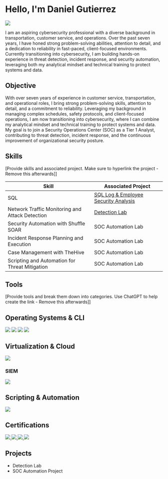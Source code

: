 # Hello, I'm Daniel Gutierrez
<a href="https://www.linkedin.com/in/dgutierrez-digital/"><img src="https://img.shields.io/badge/-LinkedIn-0072b1?&style=for-the-badge&logo=linkedin&logoColor=white" /></a>

I am an aspiring cybersecurity professional with a diverse background in transportation, customer service, and operations. Over the past seven years, I have honed strong problem-solving abilities, attention to detail, and a dedication to reliability in fast-paced, client-focused environments. Currently transitioning into cybersecurity, I am building hands-on experience in threat detection, incident response, and security automation, leveraging both my analytical mindset and technical training to protect systems and data.

## Objective
With over seven years of experience in customer service, transportation, and operational roles, I bring strong problem-solving skills, attention to detail, and a commitment to reliability. Leveraging my background in managing complex schedules, safety protocols, and client-focused operations, I am now transitioning into cybersecurity, where I can combine my analytical mindset and technical training to protect systems and data. My goal is to join a Security Operations Center (SOC) as a Tier 1 Analyst, contributing to threat detection, incident response, and the continuous improvement of organizational security posture.

## Skills
[Provide skills and associated project. Make sure to hyperlink the project - Remove this afterwards]]



| Skill                                         | Associated Project         |
|-----------------------------------------------|----------------------------|
| SQL                                           | <a href="https://github.com/danielg-digital/SQL-practice-project/tree/main">SQL Log & Employee Security Analysis</a>|
| Network Traffic Monitoring and Attack Detection | <a href="https://google.com">Detection Lab</a>|
| Security Automation with Shuffle SOAR         | SOC Automation Lab|
| Incident Response Planning and Execution      | SOC Automation Lab|
| Case Management with TheHive                  | SOC Automation Lab|
| Scripting and Automation for Threat Mitigation | SOC Automation Lab|

## Tools
[Provide tools and break them down into categories. Use ChatGPT to help create the link - Remove this afterwards]]

## Operating Systems & CLI

<a href="#"><img src="https://img.shields.io/badge/-Linux-000000?&style=for-the-badge&logo=Linux&logoColor=white" /></a>
<a href="#"><img src="https://img.shields.io/badge/-Kali%20Linux%20(Familiar)-557C94?&style=for-the-badge&logo=Kali-Linux&logoColor=white" /></a>
<img src="https://img.shields.io/badge/-Ubuntu-E95420?&style=for-the-badge&logo=Ubuntu&logoColor=white" />
<a href="#"><img src="https://img.shields.io/badge/-Windows-0078D6?&style=for-the-badge&logo=windows&logoColor=white" /></a>

## Virtualization & Cloud

<img src="https://img.shields.io/badge/Hyper-V-0078D6?style=for-the-badge&logo=windows&logoColor=white" />




### SIEM
<div>
    <a href="#"><img src="https://img.shields.io/badge/-Splunk-000000?&style=for-the-badge&logo=Splunk&logoColor=white" /></a>
</div>

## Scripting & Automation
<div>
<a href="#"><img src="https://img.shields.io/badge/-Bash-4EAA25?&style=for-the-badge&logo=gnu-bash&logoColor=white" /></a>
<div>
    
## Certifications

<div>

  <a href="https://coursera.org/share/4fefeb3db6c6a69162e359ccdcab8a1b">
  <img src="https://img.shields.io/badge/-Google%20Cybersecurity%3A%20Foundations%20of%20Cybersecurity-4285F4?&style=for-the-badge&logo=Google&logoColor=white" />
</a>
<a href="https://coursera.org/share/8a3953b958ff76695d151891d0315ea1">
  <img src="https://img.shields.io/badge/-Google%20Cybersecurity%3A%20Play%20It%20Safe%3A%20Manage%20Security%20Risks-4285F4?&style=for-the-badge&logo=Google&logoColor=white" />
</a>
<a href="https://coursera.org/share/7bad6dfd3dbe853db7203d3d924057b1">
  <img src="https://img.shields.io/badge/-Google%20Cybersecurity%3A%20Connect%20and%20Protect%3A%20Networks%20and%20Network%20Security-4285F4?&style=for-the-badge&logo=Google&logoColor=white" />
</a>
<a href="https://coursera.org/share/b1206074646594593d1285c63b15d94e">
  <img src="https://img.shields.io/badge/-Google%20Cybersecurity%3A%20Tools%20of%20the%20Trade%3A%20Linux%20and%20SQL-4285F4?&style=for-the-badge&logo=Google&logoColor=white" />
</a>


    



</a>
    
</div>

## Projects
- Detection Lab
- SOC Automation Project
